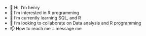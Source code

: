 - 👋 Hi, I’m henry
- 👀 I’m interested in R programming
- 🌱 I’m currently learning SQL, and R
- 💞️ I’m looking to collaborate on Data analysis and R programming
- 📫 How to reach me ...message me

<!---
mchenryspagg/mchenryspagg is a ✨ special ✨ repository because its `README.md` (this file) appears on your GitHub profile.
You can click the Preview link to take a look at your changes.
--->
